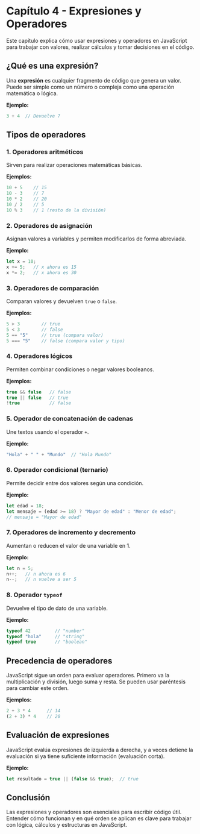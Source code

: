 # Capítulo 4 - Expresiones y Operadores

Este capítulo explica cómo usar expresiones y operadores en JavaScript para trabajar con valores, realizar cálculos y tomar decisiones en el código.

## ¿Qué es una expresión?
Una **expresión** es cualquier fragmento de código que genera un valor. Puede ser simple como un número o compleja como una operación matemática o lógica.

**Ejemplo:**
```javascript
3 + 4  // Devuelve 7
```

## Tipos de operadores

### 1. Operadores aritméticos
Sirven para realizar operaciones matemáticas básicas.

**Ejemplos:**
```javascript
10 + 5    // 15
10 - 3    // 7
10 * 2    // 20
10 / 2    // 5
10 % 3    // 1 (resto de la división)
```

### 2. Operadores de asignación
Asignan valores a variables y permiten modificarlos de forma abreviada.

**Ejemplo:**
```javascript
let x = 10;
x += 5;   // x ahora es 15
x *= 2;   // x ahora es 30
```

### 3. Operadores de comparación
Comparan valores y devuelven `true` o `false`.

**Ejemplos:**
```javascript
5 > 3        // true
5 < 3        // false
5 == "5"     // true (compara valor)
5 === "5"    // false (compara valor y tipo)
```

### 4. Operadores lógicos
Permiten combinar condiciones o negar valores booleanos.

**Ejemplos:**
```javascript
true && false   // false
true || false   // true
!true           // false
```

### 5. Operador de concatenación de cadenas
Une textos usando el operador `+`.

**Ejemplo:**
```javascript
"Hola" + " " + "Mundo"  // "Hola Mundo"
```

### 6. Operador condicional (ternario)
Permite decidir entre dos valores según una condición.

**Ejemplo:**
```javascript
let edad = 18;
let mensaje = (edad >= 18) ? "Mayor de edad" : "Menor de edad";
// mensaje = "Mayor de edad"
```

### 7. Operadores de incremento y decremento
Aumentan o reducen el valor de una variable en 1.

**Ejemplo:**
```javascript
let n = 5;
n++;   // n ahora es 6
n--;   // n vuelve a ser 5
```

### 8. Operador `typeof`
Devuelve el tipo de dato de una variable.

**Ejemplo:**
```javascript
typeof 42         // "number"
typeof "hola"     // "string"
typeof true       // "boolean"
```

## Precedencia de operadores
JavaScript sigue un orden para evaluar operadores. Primero va la multiplicación y división, luego suma y resta. Se pueden usar paréntesis para cambiar este orden.

**Ejemplos:**
```javascript
2 + 3 * 4      // 14
(2 + 3) * 4    // 20
```

## Evaluación de expresiones
JavaScript evalúa expresiones de izquierda a derecha, y a veces detiene la evaluación si ya tiene suficiente información (evaluación corta).

**Ejemplo:**
```javascript
let resultado = true || (false && true);  // true
```

## Conclusión
Las expresiones y operadores son esenciales para escribir código útil. Entender cómo funcionan y en qué orden se aplican es clave para trabajar con lógica, cálculos y estructuras en JavaScript.
